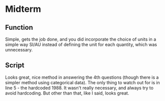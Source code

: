 # Midterm
## Function
Simple, gets the job done, and you did incorporate the choice of units in a simple way SI/AU instead of defining the unit for each quantity, which was unnecessary.
## Script
Looks great, nice method in answering the 4th questions (though there is a simpler method using categorical data). The only thing to watch out for is in line 5 - the hardcoded 1988. It wasn't really necessary, and always try to avoid hardcoding. But other than that, like I said, looks great.
